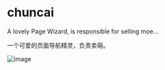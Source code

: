 # chuncai
A lovely Page Wizard, is responsible for selling moe...

一个可爱的页面导航精灵，负责卖萌。

![image](https://github.com/shalldie/chuncai/blob/Ver.jQuery/img/GIF.gif?raw=true)